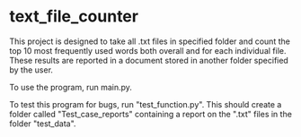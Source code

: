 # text_file_counter 

This project is designed to take all .txt files in specified folder and count the top 10 most frequently used words both overall and for each individual file. These results are reported in a document stored in another folder specified by the user.

To use the program, run main.py.

To test this program for bugs, run "test_function.py". This should create a folder called "Test_case_reports" containing a report on the ".txt" files in the folder "test_data".
